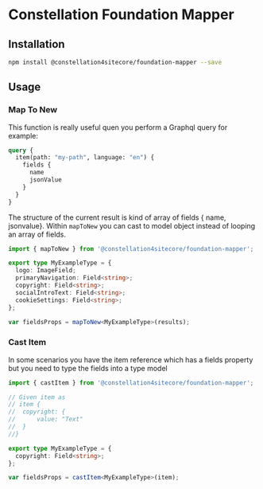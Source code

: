 # Constellation Foundation Mapper

## Installation

```bash
npm install @constellation4sitecore/foundation-mapper --save
```

## Usage

### Map To New

This function is really useful quen you perform a Graphql query for example:

```graphql
query {
  item(path: "my-path", language: "en") {
    fields {
      name
      jsonValue
    }
  }
}
```

The structure of the current result is kind of array of fields { name, jsonvalue}. Within `mapToNew` you can cast to model object instead of looping an array of fields.

```ts
import { mapToNew } from '@constellation4sitecore/foundation-mapper';

export type MyExampleType = {
  logo: ImageField;
  primaryNavigation: Field<string>;
  copyright: Field<string>;
  socialIntroText: Field<string>;
  cookieSettings: Field<string>;
};

var fieldsProps = mapToNew<MyExampleType>(results);
```

### Cast Item

In some scenarios you have the item reference which has a fields property but you need to type the fields into a type model

```ts
import { castItem } from '@constellation4sitecore/foundation-mapper';

// Given item as
// item {
//  copyright: {
//      value: "Text"
//  }
//}

export type MyExampleType = {
  copyright: Field<string>;
};

var fieldsProps = castItem<MyExampleType>(item);
```
